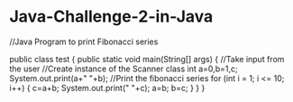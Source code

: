 # Java-Challenge-2-in-Java

//Java Program to print Fibonacci series

public class test
{
    public static void main(String[] args) 
    {
        //Take input from the user
        //Create instance of the Scanner class
        int a=0,b=1,c;
        System.out.print(a+" "+b);
        //Print the fibonacci series
        for (int i = 1; i <= 10; i++)
        {
            c=a+b;
	          System.out.print(" "+c);
            a=b;
	          b=c;
        }
    }
}
